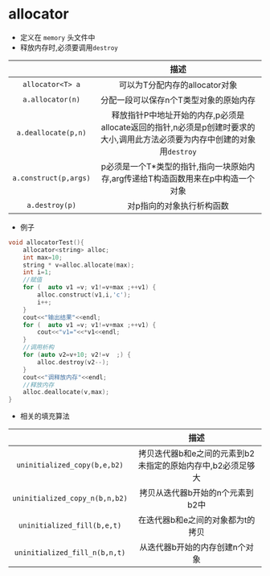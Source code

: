 # allocator

- 定义在 `memory` 头文件中
- 释放内存时,必须要调用`destroy`

|                       |                                                            描述                                                            |
|:---------------------:|:--------------------------------------------------------------------------------------------------------------------------:|
|   `allocator<T> a`    |                                               可以为T分配内存的allocator对象                                               |
|   `a.allocator(n)`    |                                           分配一段可以保存n个T类型对象的原始内存                                           |
|  `a.deallocate(p,n)`  | 释放指针P中地址开始的内存,p必须是allocate返回的指针,n必须是p创建时要求的大小,调用此方法必须要为内存中创建的对象用`destroy` |
| `a.construct(p,args)` |                      p必须是一个T*类型的指针,指向一块原始内存,arg传递给T构造函数用来在p中构造一个对象                      |
|    `a.destroy(p)`     |                                                 对p指向的对象执行析构函数                                                  |

- 例子

```c++
void allocatorTest(){
    allocator<string> alloc;
    int max=10;
    string * v=alloc.allocate(max);
    int i=1;
    //赋值
    for (  auto v1 =v; v1!=v+max ;++v1) {
        alloc.construct(v1,i,'c');
        i++;
    }
    cout<<"输出结果"<<endl;
    for (  auto v1 =v; v1!=v+max ;++v1) {
        cout<<"v1="<<*v1<<endl;
    }
    //调用析构
    for (auto v2=v+10; v2!=v  ;) {
        alloc.destroy(v2--);
    }
    cout<<"调释放内存"<<endl;
    //释放内存
    alloc.deallocate(v,max);
}

```

- 相关的填充算法

|                                |                            描述                             |
|:------------------------------:|:---------------------------------------------------------:|
|  `uninitialized_copy(b,e,b2)`  | 拷贝迭代器b和e之间的元素到b2未指定的原始内存中,b2必须足够大 |
| `uninitialized_copy_n(b,n,b2)` |              拷贝从迭代器b开始的n个元素到b2中               |
|  `uninitialized_fill(b,e,t)`   |              在迭代器b和e之间的对象都为t的拷贝              |
| `uninitialized_fill_n(b,n,t)`  |               从迭代器b开始的内存创建n个对象                |